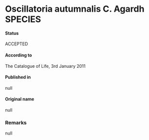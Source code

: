 Oscillatoria autumnalis C. Agardh SPECIES
=======

#### Status
ACCEPTED

#### According to
The Catalogue of Life, 3rd January 2011

#### Published in
null

#### Original name
null

### Remarks
null